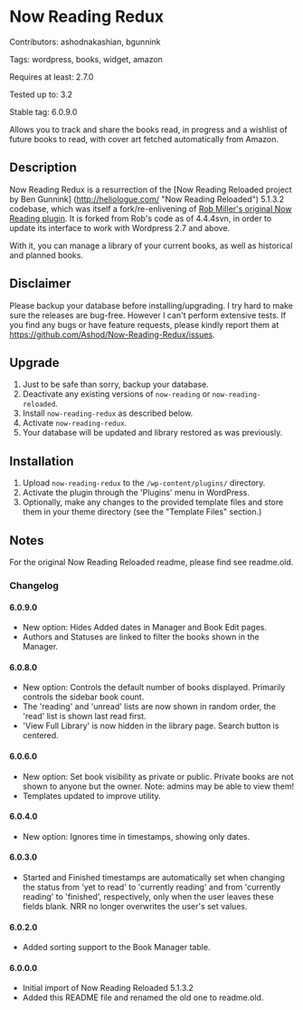 # Now Reading Redux #
Contributors: ashodnakashian, bgunnink

Tags: wordpress, books, widget, amazon

Requires at least: 2.7.0  

Tested up to: 3.2

Stable tag: 6.0.9.0

Allows you to track and share the books read, in progress and a wishlist of future books to read, with cover art fetched automatically from Amazon.

## Description ##

Now Reading Redux is a resurrection of the [Now Reading Reloaded project by Ben Gunnink] (http://heliologue.com/ "Now Reading Reloaded") 5.1.3.2 codebase, which was itself a fork/re-enlivening of [Rob Miller's original Now Reading plugin](http://robm.me.uk/projects/plugins/wordpress/now-reading/ "Original Now Reading Plugin").  It is forked from Rob's code as of 4.4.4svn, in order to update its interface to work with Wordpress 2.7 and above.

With it, you can manage a library of your current books, as well as historical and planned books.

## Disclaimer ##

Please backup your database before installing/upgrading. I try hard to make sure the releases are bug-free. However I can't perform extensive tests. If you find any bugs or have feature requests, please kindly report them at https://github.com/Ashod/Now-Reading-Redux/issues.

## Upgrade ##

1. Just to be safe than sorry, backup your database.
1. Deactivate any existing versions of `now-reading` or `now-reading-reloaded`.
1. Install `now-reading-redux` as described below.
1. Activate `now-reading-redux`.
1. Your database will be updated and library restored as was previously.

## Installation ##

1. Upload `now-reading-redux` to the `/wp-content/plugins/` directory.
1. Activate the plugin through the 'Plugins' menu in WordPress.
1. Optionally, make any changes to the provided template files and store them in your theme directory (see the "Template Files" section.)

## Notes ##

For the original Now Reading Reloaded readme, please find see readme.old.

### Changelog ###

#### 6.0.9.0 ####
* New option: Hides Added dates in Manager and Book Edit pages.
* Authors and Statuses are linked to filter the books shown in the Manager.

#### 6.0.8.0 ####
* New option: Controls the default number of books displayed. Primarily controls the sidebar book count.
* The 'reading' and 'unread' lists are now shown in random order, the 'read' list is shown last read first.
* 'View Full Library' is now hidden in the library page. Search button is centered.

#### 6.0.6.0 ####
* New option: Set book visibility as private or public. Private books are not shown to anyone but the owner. Note: admins may be able to view them!
* Templates updated to improve utility.

#### 6.0.4.0 ####
* New option: Ignores time in timestamps, showing only dates.

#### 6.0.3.0 ####
* Started and Finished timestamps are automatically set when changing the status from 'yet to read' to 'currently reading' and from 'currently reading' to 'finished', respectively, only when the user leaves these fields blank. NRR no longer overwrites the user's set values.

#### 6.0.2.0 ####
* Added sorting support to the Book Manager table.

#### 6.0.0.0 ####
* Initial import of Now Reading Reloaded 5.1.3.2
* Added this README file and renamed the old one to readme.old.